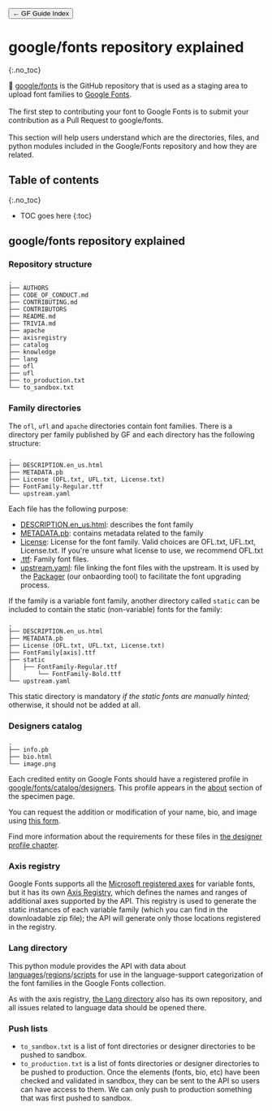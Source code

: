 <link href="style.css" rel="stylesheet">

<a href="./index"><button class="button button-i">&larr; GF Guide Index</button></a>

# google/fonts repository explained
{:.no_toc}

<div class="callout">

🦉 <a href="https://github.com/google/fonts">google/fonts</a> is the GitHub repository that is used as a staging area to upload font families to <a href="https://fonts.google.com/">Google Fonts</a>. 
<br><br>
The first step to contributing your font to Google Fonts is to submit your contribution as a Pull Request to google/fonts.
<br><br>
This section will help users understand which are the directories, files, and python modules included in the Google/Fonts repository and how they are related.

</div>

## Table of contents
{:.no_toc}
* TOC goes here
{:toc}

## google/fonts repository explained

### Repository structure

``` code
.
├── AUTHORS
├── CODE_OF_CONDUCT.md
├── CONTRIBUTING.md
├── CONTRIBUTORS
├── README.md
├── TRIVIA.md
├── apache
├── axisregistry
├── catalog
├── knowledge
├── lang
├── ofl
├── ufl
├── to_production.txt
└── to_sandbox.txt
```

### Family directories

The `ofl`, `ufl` and `apache` directories contain font families. There is a directory per family published by GF and each directory has the following structure:

``` code
.
├── DESCRIPTION.en_us.html
├── METADATA.pb
├── License (OFL.txt, UFL.txt, License.txt)
├── FontFamily-Regular.ttf
└── upstream.yaml
```

Each file has the following purpose:

-   [DESCRIPTION.en_us.html](description.md): describes the font family
-   [METADATA.pb](metadata.md): contains metadata related to the family
-   [License](license-file.md): License for the font family. Valid choices are OFL.txt, UFL.txt, License.txt. If you're unsure what license to use, we recommend OFL.txt
-   [.ttf](requirements.md): Family font files.
-   [upstream.yaml](package.md): file linking the font files with the upstream. It is used by the [Packager](package.md) (our onbaording tool) to facilitate the font upgrading process.

If the family is a variable font family, another directory called `static` can be included to contain the static (non-variable) fonts for the family:

``` code
.
├── DESCRIPTION.en_us.html
├── METADATA.pb
├── License (OFL.txt, UFL.txt, License.txt)
├── FontFamily[axis].ttf
├── static
│   ├── FontFamily-Regular.ttf
│       └── FontFamily-Bold.ttf
└── upstream.yaml
```

This static directory is mandatory *if the static fonts are manually hinted;* otherwise, it should not be added at all.

### Designers catalog

``` code
.
├── info.pb
├── bio.html
└── image.png
```

Each credited entity on Google Fonts should have a registered profile in [google/fonts/catalog/designers](https://github.com/google/fonts/tree/main/catalog/designers). This profile appears in the [about](https://fonts.google.com/specimen/Praise?sort=date#about) section of the specimen page.

You can request the addition or modification of your name, bio, and image using [this form](https://docs.google.com/forms/d/e/1FAIpQLSeMwHN8J213ZaxHrr5lHCrX56HY_NjGrWB8o604g98YxuMrdA/viewform).

Find more information about the requirements for these files in [the designer profile chapter](profile.md).

### Axis registry

Google Fonts supports all the [Microsoft registered axes](https://docs.microsoft.com/en-us/typography/opentype/spec/dvaraxisreg) for variable fonts, but it has its own [Axis Registry](https://github.com/googlefonts/axisregistry), which defines the names and ranges of additional axes supported by the API. This registry is used to generate the static instances of each variable family (which you can find in the downloadable zip file); the API will generate only those locations registered in the registry.

### Lang directory

This python module provides the API with data about [languages](https://github.com/felipesanches/gflanguages/tree/main/Lib/gflanguages/data/languages)/[regions](https://github.com/felipesanches/gflanguages/tree/main/Lib/gflanguages/data/regions)/[scripts](https://github.com/felipesanches/gflanguages/tree/main/Lib/gflanguages/data/scripts) for use in the language-support categorization of the font families in the Google Fonts collection.

As with the axis registry, [the Lang directory](https://github.com/googlefonts/lang) also has its own repository, and all issues related to language data should be opened there.

### Push lists

-   `to_sandbox.txt` is a list of font directories or designer directories to be pushed to sandbox.
-   `to_production.txt` is a list of fonts directories or designer directories to be pushed to production. Once the elements (fonts, bio, etc) have been checked and validated in sandbox, they can be sent to the API so users can have access to them. We can only push to production something that was first pushed to sandbox.
